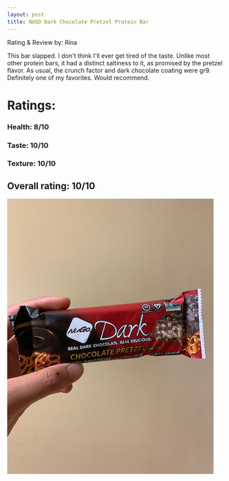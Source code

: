 ```yaml
---
layout: post
title: NUGO Dark Chocolate Pretzel Protein Bar
---
```


Rating & Review by: Rina  

This bar slapped. I don't think I'll ever get tired of the taste. Unlike most other protein bars, it had a distinct saltiness to it, as promised by the pretzel flavor. As usual, the crunch factor and dark chocolate coating were gr9. Definitely one of my favorites. Would recommend.


# Ratings:

### Health: 8/10
### Taste: 10/10
### Texture: 10/10

## Overall rating: 10/10

![nugo dark chocolate pretzel](../images/bars/nugodarkpretzel.jpg "NUGO Dark Mocha Chocolate Bar")
